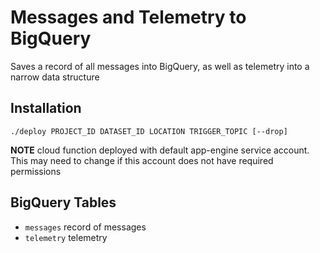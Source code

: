 # Messages and Telemetry to BigQuery

Saves a record of all messages into BigQuery, as well as telemetry into a narrow data structure

## Installation

`./deploy PROJECT_ID DATASET_ID LOCATION TRIGGER_TOPIC [--drop]`

**NOTE** cloud function deployed with default app-engine service account. This may need to change if this account does not have required permissions

## BigQuery Tables

- `messages` record of messages
- `telemetry` telemetry

